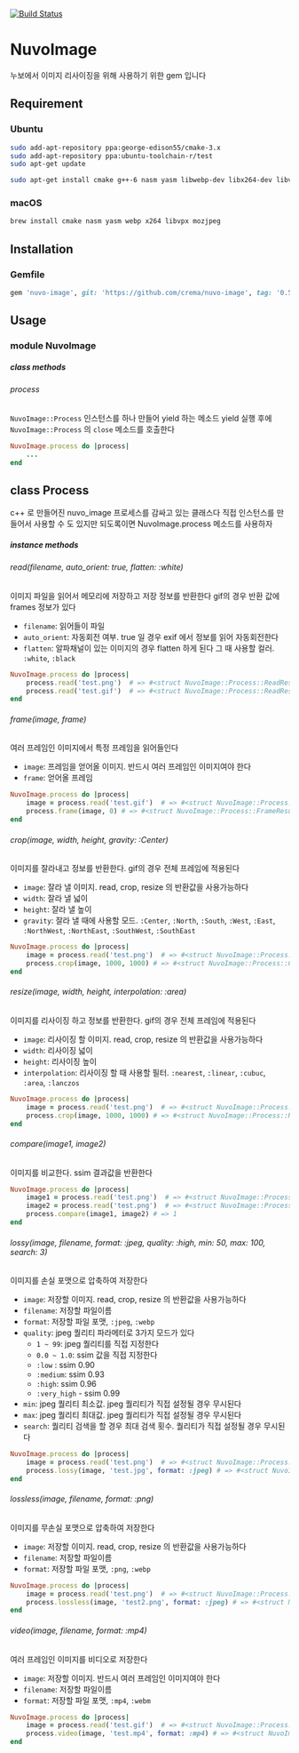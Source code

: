 [![Build Status](https://travis-ci.org/crema/nuvo-image.svg?branch=master)](https://travis-ci.org/crema/nuvo-image)

# NuvoImage

누보에서 이미지 리사이징을 위해 사용하기 위한 gem 입니다

## Requirement

### Ubuntu

```bash
sudo add-apt-repository ppa:george-edison55/cmake-3.x
sudo add-apt-repository ppa:ubuntu-toolchain-r/test
sudo apt-get update

sudo apt-get install cmake g++-6 nasm yasm libwebp-dev libx264-dev libvpx-dev
```

### macOS

```bash
brew install cmake nasm yasm webp x264 libvpx mozjpeg
```

## Installation

### Gemfile

```ruby
gem 'nuvo-image', git: 'https://github.com/crema/nuvo-image', tag: '0.5.3'
```

## Usage

### module NuvoImage

##### class methods

###### process

`NuvoImage::Process` 인스턴스를 하나 만들어 yield 하는 메소드
yield 실행 후에 `NuvoImage::Process` 의 `close` 메소드를 호출한다

``` ruby
NuvoImage.process do |process|
    ...
end
```


class Process
-------------

c++ 로 만들어진 nuvo_image 프로세스를 감싸고 있는 클래스다
직접 인스턴스를 만들어서 사용할 수 도 있지만 되도록이면 NuvoImage.process 메소드를 사용하자

##### instance methods

###### read(filename, auto_orient: true, flatten: :white)

이미지 파일을 읽어서 메모리에 저장하고 저장 정보를 반환한다
gif의 경우 반환 값에 frames 정보가 있다

- `filename`: 읽어들이 파일
- `auto_orient`: 자동회전 여부. true 일 경우 exif 에서 정보를 읽어 자동회전한다
- `flatten`: 알파채널이 있는 이미지의 경우 flatten 하게 된다 그 때 사용할 컬러. `:white`, `:black`

```ruby
NuvoImage.process do |process|
    process.read('test.png')  # => #<struct NuvoImage::Process::ReadResult id="temp-0", width=1500, height=2181, size=1834587, frames=nil>
    process.read('test.gif')  # => #<struct NuvoImage::Process::ReadResult id="temp-1", width=320, height=240, size=3854587, frames=12>
end
```

###### frame(image, frame)

여러 프레임인 이미지에서 특정 프레임을 읽어들인다

- `image`: 프레임을 얻어올 이미지. 반드시 여러 프레임인 이미지여야 한다
- `frame`: 얻어올 프레임

```ruby
NuvoImage.process do |process|
    image = process.read('test.gif')  # => #<struct NuvoImage::Process::ReadResult id="temp-1", width=320, height=240, size=3854587, frames=12>
    process.frame(image, 0) # => #<struct NuvoImage::Process::FrameResult id="temp-2", width=320, height=240, frames=nil>
end
```


###### crop(image, width, height, gravity: :Center)

이미지를 잘라내고 정보를 반환한다. gif의 경우 전체 프레임에 적용된다

- `image`: 잘라 낼 이미지. read, crop, resize 의 반환값을 사용가능하다
- `width`: 잘라 낼 넓이
- `height`: 잘라 낼 높이
- `gravity`: 잘라 낼 때에 사용할 모드. `:Center`, `:North`, `:South`, `:West`, `:East`, `:NorthWest`, `:NorthEast`, `:SouthWest`, `:SouthEast`

```ruby
NuvoImage.process do |process|
    image = process.read('test.png')  # => #<struct NuvoImage::Process::ReadResult id="temp-0", width=1500, height=2181, size=1834587>
    process.crop(image, 1000, 1000) # => #<struct NuvoImage::Process::CropResult id="temp-1", width=1000, height=1000, gravity=:Center>
end
```

###### resize(image, width, height, interpolation: :area)

이미지를 리사이징 하고 정보를 반환한다. gif의 경우 전체 프레임에 적용된다

- `image`: 리사이징 할 이미지. read, crop, resize 의 반환값을 사용가능하다
- `width`: 리사이징 넓이
- `height`: 리사이징 높이
- `interpolation`: 리사이징 할 때 사용할 필터. `:nearest`, `:linear`, `:cubuc`, `:area`, `:lanczos`

```ruby
NuvoImage.process do |process|
    image = process.read('test.png')  # => #<struct NuvoImage::Process::ReadResult id="temp-0", width=1500, height=2181, size=1834587>
    process.crop(image, 1000, 1000) # => #<struct NuvoImage::Process::ResizeResult id="temp-1", width=1000, height=1000, interpolation=:area>
end
```

###### compare(image1, image2)

이미지를 비교한다.  ssim 결과값을 반환한다

```ruby
NuvoImage.process do |process|
    image1 = process.read('test.png')  # => #<struct NuvoImage::Process::ReadResult id="temp-0", width=1500, height=2181, size=1834587>
    image2 = process.read('test.png')  # => #<struct NuvoImage::Process::ReadResult id="temp-1", width=1500, height=2181, size=1834587>
    process.compare(image1, image2) # => 1
end
```


###### lossy(image, filename, format: :jpeg, quality: :high, min: 50, max: 100, search: 3)

이미지를 손실 포맷으로 압축하여 저장한다

- `image`: 저장할 이미지. read, crop, resize 의 반환값을 사용가능하다
- `filename`: 저장할 파일이름
- `format`: 저장할 파일 포맷, `:jpeg`, `:webp`
- `quality`: jpeg 퀄리티 파라메터로 3가지 모드가 있다
  - `1 ~ 99`: jpeg 퀄리티를 직접 지정한다
  - `0.0 ~ 1.0`: ssim 값을 직접 지정한다
  - `:low` : ssim 0.90
  - `:medium`: ssim 0.93
  - `:high`: ssim 0.96
  - `:very_high` - ssim 0.99
- `min`: jpeg 퀄리티 최소값. jpeg 퀄리티가 직접 설정될 경우 무시된다
- `max`: jpeg 퀄리티 최대값. jpeg 퀄리티가 직접 설정될 경우 무시된다
- `search`: 퀄리티 검색을 할 경우 최대 검색 횟수. 퀄리티가 직접 설정될 경우 무시된다

```ruby
NuvoImage.process do |process|
    image = process.read('test.png')  # => #<struct NuvoImage::Process::ReadResult id="temp-0", width=1500, height=2181, size=1834587, frames=nil>
    process.lossy(image, 'test.jpg', format: :jpeg) # => #<struct NuvoImage::Process::LossyResult id="test.jpg", size=128230, quality=50 format="jpg">
end
```

###### lossless(image, filename, format: :png)

이미지를 무손실 포맷으로 압축하여 저장한다

- `image`: 저장할 이미지. read, crop, resize 의 반환값을 사용가능하다
- `filename`: 저장할 파일이름
- `format`: 저장할 파일 포맷, `:png`, `:webp`

```ruby
NuvoImage.process do |process|
    image = process.read('test.png')  # => #<struct NuvoImage::Process::ReadResult id="temp-0", width=1500, height=2181, size=1834587, frames=nil>
    process.lossless(image, 'test2.png', format: :jpeg) # => #<struct NuvoImage::Process::LosslessResult id="test2.png" size=1834587, format="png">
end
```

###### video(image, filename, format: :mp4)

여러 프레임인 이미지를 비디오로 저장한다

- `image`: 저장할 이미지. 반드시 여러 프레임인 이미지여야 한다
- `filename`: 저장할 파일이름
- `format`: 저장할 파일 포맷, `:mp4`, `:webm`

```ruby
NuvoImage.process do |process|
    image = process.read('test.gif')  # => #<struct NuvoImage::Process::ReadResult id="temp-1", width=320, height=240, size=3854587, frames=12>
    process.video(image, 'test.mp4', format: :mp4) # => #<struct NuvoImage::Process::VideoResult id="test.mp4", size=2601023 >
end
```
